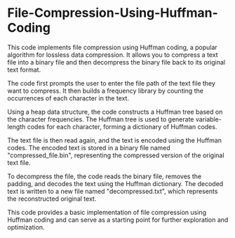 # File-Compression-Using-Huffman-Coding
This code implements file compression using Huffman coding, a popular algorithm for lossless data compression. It allows you to compress a text file into a binary file and then decompress the binary file back to its original text format.

The code first prompts the user to enter the file path of the text file they want to compress. It then builds a frequency library by counting the occurrences of each character in the text.

Using a heap data structure, the code constructs a Huffman tree based on the character frequencies. The Huffman tree is used to generate variable-length codes for each character, forming a dictionary of Huffman codes.

The text file is then read again, and the text is encoded using the Huffman codes. The encoded text is stored in a binary file named "compressed_file.bin", representing the compressed version of the original text file.

To decompress the file, the code reads the binary file, removes the padding, and decodes the text using the Huffman dictionary. The decoded text is written to a new file named "decompressed.txt", which represents the reconstructed original text.

This code provides a basic implementation of file compression using Huffman coding and can serve as a starting point for further exploration and optimization.
